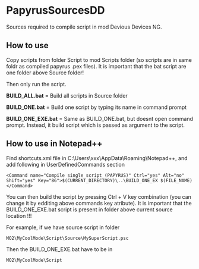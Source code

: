 # PapyrusSourcesDD

Sources required to compile script in mod Devious Devices NG.

## How to use

Copy scripts from folder Script to mod Scripts folder (so scripts are in same foldr as compiled papyrus .pex files). It is important that the bat script are one folder above Source folder!

Then only run the script.

**BUILD_ALL.bat** = Build all scripts in Source folder

**BUILD_ONE.bat** = Build one script by typing its name in command prompt

**BUILD_ONE_EXE.bat** = Same as BUILD_ONE.bat, but doesnt open command prompt. Instead, it build script which is passed as argument to the script. 


## How to use in Notepad++

Find shortcuts.xml file in C:\Users\xxx\AppData\Roaming\Notepad++, and add following in UserDefinedCommands section

    <Command name="Compile single script (PAPYRUS)" Ctrl="yes" Alt="no" Shift="yes" Key="86">$(CURRENT_DIRECTORY)\..\BUILD_ONE_EX $(FILE_NAME)</Command>

You can then build the script by pressing Ctrl + V key combination (you can change it by edditing above commands key atribute). 
It is important that the BUILD_ONE_EXE.bat script is present in folder above current source location !!!

For example, if we have source script in folder

    MO2\MyCoolMode\Script\Source\MySuperScript.psc

Then the BUILD_ONE_EXE.bat have to be in 

    MO2\MyCoolMode\Script
